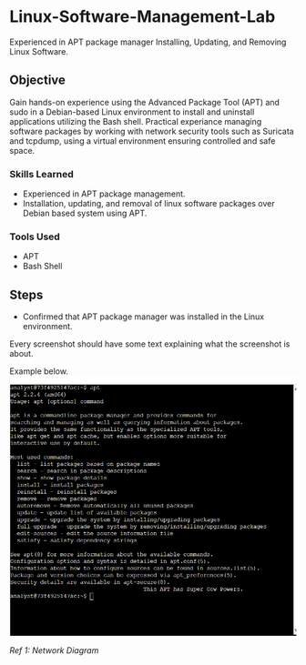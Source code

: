 # Linux-Software-Management-Lab
Experienced in APT package manager Installing, Updating, and Removing Linux Software.
## Objective

Gain hands-on experience using the Advanced Package Tool (APT) and sudo in a Debian-based Linux environment to install and uninstall applications utilizing the Bash shell.
Practical experiance managing software packages by working with network security tools such as Suricata and tcpdump, using a virtual environment ensuring controlled and safe space.

### Skills Learned

- Experienced in APT package management.
- Installation, updating, and removal of linux software packages over Debian based system using APT.

### Tools Used

- APT
- Bash Shell
  
## Steps
- Confirmed that APT package manager was installed in the Linux environment.

 

Every screenshot should have some text explaining what the screenshot is about.

Example below.
<img src="https://github.com/Shan-light/Linux-Software-Management-Lab/blob/f347f9767986474486c48a2018b52a9d4bbcddee/images/task1-ensure%20apt%20installed.png"/>


*Ref 1: Network Diagram*
